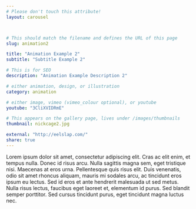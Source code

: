 ```yaml
---
# Please don't touch this attribute!
layout: carousel



# This should match the filename and defines the URL of this page
slug: animation2

title: "Animation Example 2"
subtitle: "Subtitle Example 2"

# This is for SEO
description: "Animation Example Description 2"

# either animation, design, or illustration
category: animation

# either image, vimeo (vimeo_colour optional), or youtube
youtube: "3CliXVIDRmE"

# This appears on the gallery page, lives under /images/thumbnails
thumbnail: nickcage2.jpg

external: "http://eelslap.com/"
share: true
---
```


Lorem ipsum dolor sit amet, consectetur adipiscing elit. Cras ac elit enim, et tempus nulla. Donec id risus arcu. Nulla sagittis magna sem, eget tristique nisi. Maecenas at eros urna. Pellentesque quis risus elit. Duis venenatis, odio sit amet rhoncus aliquam, mauris mi sodales arcu, ac tincidunt eros ipsum eu lectus. Sed id eros et ante hendrerit malesuada ut sed metus. Nulla risus lectus, faucibus eget laoreet et, elementum id purus. Sed blandit semper porttitor. Sed cursus tincidunt purus, eget tincidunt magna luctus nec.
